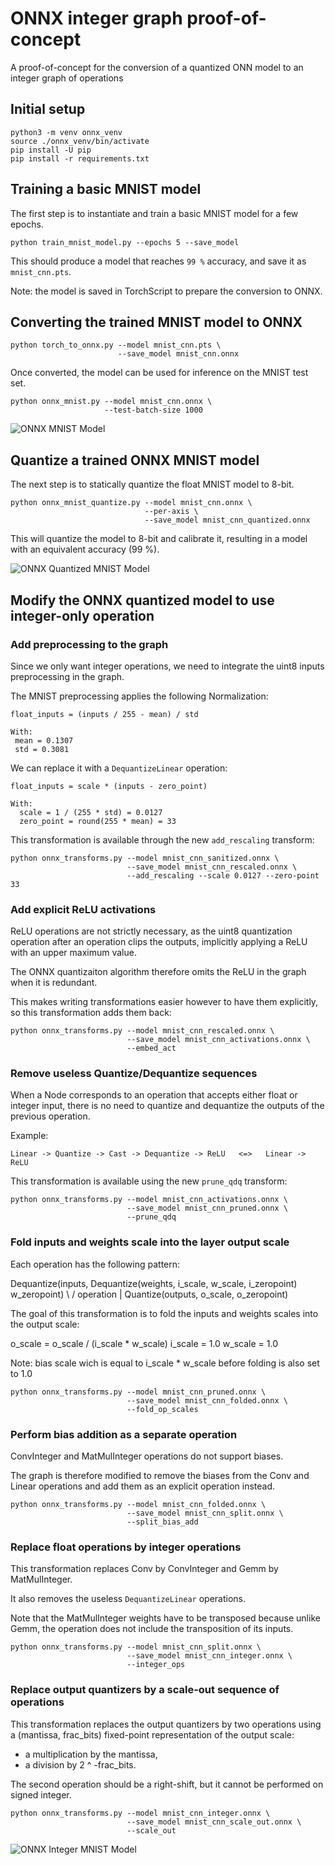 # ONNX integer graph proof-of-concept
A proof-of-concept for the conversion of a quantized ONN model to an integer graph of operations

## Initial setup

```
python3 -m venv onnx_venv
source ./onnx_venv/bin/activate
pip install -U pip
pip install -r requirements.txt
```

## Training a basic MNIST model

The first step is to instantiate and train a basic MNIST model for a few epochs.

```
python train_mnist_model.py --epochs 5 --save_model
```

This should produce a model that reaches `99 %` accuracy, and save it as `mnist_cnn.pts`.

Note: the model is saved in TorchScript to prepare the conversion to ONNX.

## Converting the trained MNIST model to ONNX

```
python torch_to_onnx.py --model mnist_cnn.pts \
                        --save_model mnist_cnn.onnx
```

Once converted, the model can be used for inference on the MNIST test set.

```
python onnx_mnist.py --model mnist_cnn.onnx \
                     --test-batch-size 1000
```

![ONNX MNIST Model](mnist_cnn.png)

## Quantize a trained ONNX MNIST model

The next step is to statically quantize the float MNIST model to 8-bit.

```
python onnx_mnist_quantize.py --model mnist_cnn.onnx \
                              --per-axis \
                              --save_model mnist_cnn_quantized.onnx
```

This will quantize the model to 8-bit and calibrate it, resulting in a model
with an equivalent accuracy (99 %).

![ONNX Quantized MNIST Model](mnist_cnn_quantized.png)

## Modify the ONNX quantized model to use integer-only operation

### Add preprocessing to the graph

Since we only want integer operations, we need to integrate the uint8 inputs preprocessing in the graph.

The MNIST preprocessing applies the following Normalization:

```
float_inputs = (inputs / 255 - mean) / std

With:
 mean = 0.1307
 std = 0.3081
```

We can replace it with a `DequantizeLinear` operation:

```
float_inputs = scale * (inputs - zero_point)

With:
  scale = 1 / (255 * std) = 0.0127
  zero_point = round(255 * mean) = 33
```

This transformation is available through the new `add_rescaling` transform:

```
python onnx_transforms.py --model mnist_cnn_sanitized.onnx \
                          --save_model mnist_cnn_rescaled.onnx \
                          --add_rescaling --scale 0.0127 --zero-point 33
```

### Add explicit ReLU activations

ReLU operations are not strictly necessary, as the uint8 quantization operation after an operation clips the outputs,
implicitly applying a ReLU with an upper maximum value.

The ONNX quantizaiton algorithm therefore omits the ReLU in the graph when it is redundant.

This makes writing transformations easier however to have them explicitly, so this transformation adds them back:

```
python onnx_transforms.py --model mnist_cnn_rescaled.onnx \
                          --save_model mnist_cnn_activations.onnx \
                          --embed_act
```


### Remove useless Quantize/Dequantize sequences

When a Node corresponds to an operation that accepts either float or integer
input, there is no need to quantize and dequantize the outputs of the previous
operation.

Example:

```
Linear -> Quantize -> Cast -> Dequantize -> ReLU   <=>   Linear -> ReLU
```

This transformation is available using the new `prune_qdq` transform:

```
python onnx_transforms.py --model mnist_cnn_activations.onnx \
                          --save_model mnist_cnn_pruned.onnx \
                          --prune_qdq
```

### Fold inputs and weights scale into the layer output scale

Each operation has the following pattern:

Dequantize(inputs,           Dequantize(weights,
           i_scale,                     w_scale,
           i_zeropoint)                 w_zeropoint)
                 \              /
                     operation
                         |
                      Quantize(outputs, o_scale, o_zeropoint)

The goal of this transformation is to fold the inputs and weights scales into
the output scale:

o_scale = o_scale / (i_scale * w_scale)
i_scale = 1.0
w_scale = 1.0

Note: bias scale wich is equal to i_scale * w_scale before folding is also set to 1.0

```
python onnx_transforms.py --model mnist_cnn_pruned.onnx \
                          --save_model mnist_cnn_folded.onnx \
                          --fold_op_scales
```

### Perform bias addition as a separate operation

ConvInteger and MatMulInteger operations do not support biases.

The graph is therefore modified to remove the biases from the Conv and Linear operations and
add them as an explicit operation instead.

```
python onnx_transforms.py --model mnist_cnn_folded.onnx \
                          --save_model mnist_cnn_split.onnx \
                          --split_bias_add
```

### Replace float operations by integer operations

This transformation replaces Conv by ConvInteger and Gemm by MatMulInteger.

It also removes the useless `DequantizeLinear` operations.

Note that the MatMulInteger weights have to be transposed because unlike Gemm,
the operation does not include the transposition of its inputs.

```
python onnx_transforms.py --model mnist_cnn_split.onnx \
                          --save_model mnist_cnn_integer.onnx \
                          --integer_ops
```

### Replace output quantizers by a scale-out sequence of operations

This transformation replaces the output quantizers by two operations
using a (mantissa, frac_bits) fixed-point representation of the output scale:

- a multiplication by the mantissa,
- a division by 2 ^ -frac_bits.

The second operation should be a right-shift, but it cannot be performed on signed integer.

```
python onnx_transforms.py --model mnist_cnn_integer.onnx \
                          --save_model mnist_cnn_scale_out.onnx \
                          --scale_out
```

![ONNX Integer MNIST Model](mnist_cnn_scale_out.png)